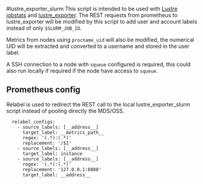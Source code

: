 #lustre\_exporter\_slurm
This script is intended to be used with [Lustre jobstats](http://doc.lustre.org/lustre_manual.xhtml#dbdoclet.jobstats) and [lustre_exporter](https://github.com/HewlettPackard/lustre_exporter). The REST requests from prometheus to lustre\_exporter will be modified by this script to add user and account labels instead of only `$SLURM_JOB_ID`. 

Metrics from nodes using `procname_uid` will also be modified, the numerical UID will be extracted and converted to a username and stored in the user label.

A SSH connection to a node with `squeue` configured is required, this could also run locally if required if the node have access to `squeue`.

## Prometheus config
Relabel is used to redirect the REST call to the local lustre\_exporter\_slurm script instead of pooling directly the MDS/OSS. 

```
  relabel_configs:
    - source_labels: [__address__]
      target_label: __metrics_path__
      regex: '(.*):(.*)'
      replacement: '/$1'
    - source_labels: [__address__]
      target_label: instance
    - source_labels: [__address__]
      regex: '(.*):(.*)'
      replacement: '127.0.0.1:8080'
      target_label: __address__
``` 